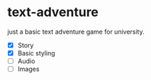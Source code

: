 # text-adventure

just a basic text adventure game for university.

- [x] Story
- [x] Basic styling
- [ ] Audio
- [ ] Images
